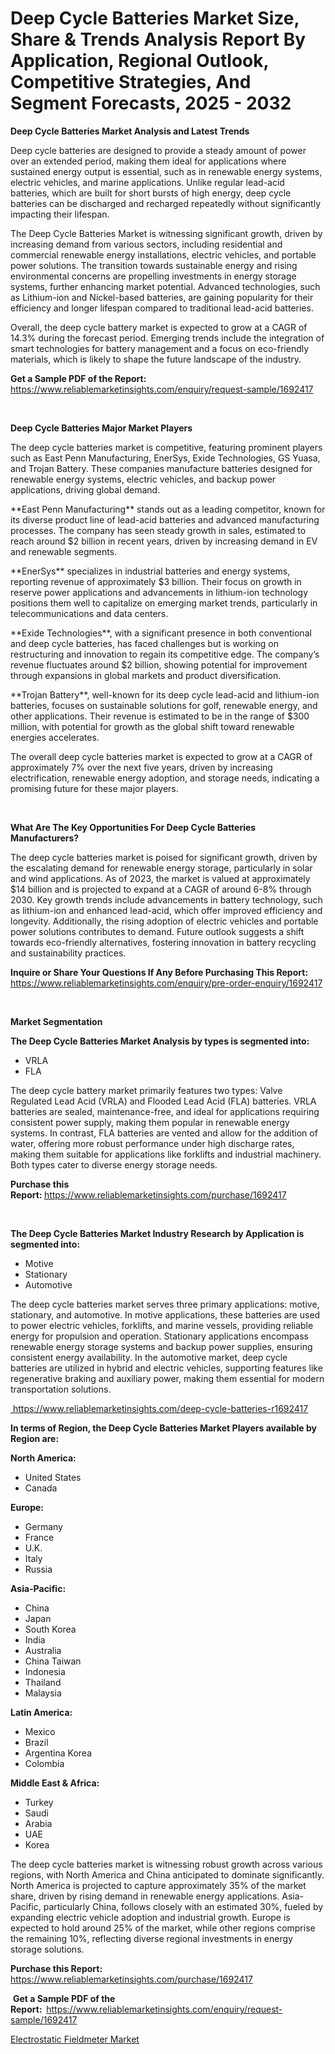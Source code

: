 <p><h1>Deep Cycle Batteries Market Size, Share & Trends Analysis Report By Application, Regional Outlook, Competitive Strategies, And Segment Forecasts, 2025 - 2032</h1></p><p><strong>Deep Cycle Batteries Market Analysis and Latest Trends</strong></p>
<p><p>Deep cycle batteries are designed to provide a steady amount of power over an extended period, making them ideal for applications where sustained energy output is essential, such as in renewable energy systems, electric vehicles, and marine applications. Unlike regular lead-acid batteries, which are built for short bursts of high energy, deep cycle batteries can be discharged and recharged repeatedly without significantly impacting their lifespan.</p><p>The Deep Cycle Batteries Market is witnessing significant growth, driven by increasing demand from various sectors, including residential and commercial renewable energy installations, electric vehicles, and portable power solutions. The transition towards sustainable energy and rising environmental concerns are propelling investments in energy storage systems, further enhancing market potential. Advanced technologies, such as Lithium-ion and Nickel-based batteries, are gaining popularity for their efficiency and longer lifespan compared to traditional lead-acid batteries.</p><p>Overall, the deep cycle battery market is expected to grow at a CAGR of 14.3% during the forecast period. Emerging trends include the integration of smart technologies for battery management and a focus on eco-friendly materials, which is likely to shape the future landscape of the industry.</p></p>
<p><strong>Get a Sample PDF of the Report:&nbsp;</strong> <a href="https://www.reliablemarketinsights.com/enquiry/request-sample/1692417?utm_campaign=3204&utm_medium=2&utm_source=Github&utm_content=ia&utm_term=07042025&utm_id=deep-cycle-batteries">https://www.reliablemarketinsights.com/enquiry/request-sample/1692417</a></p>
<p>&nbsp;</p>
<p><strong>Deep Cycle Batteries Major Market Players</strong></p>
<p><p>The deep cycle batteries market is competitive, featuring prominent players such as East Penn Manufacturing, EnerSys, Exide Technologies, GS Yuasa, and Trojan Battery. These companies manufacture batteries designed for renewable energy systems, electric vehicles, and backup power applications, driving global demand.</p><p>**East Penn Manufacturing** stands out as a leading competitor, known for its diverse product line of lead-acid batteries and advanced manufacturing processes. The company has seen steady growth in sales, estimated to reach around $2 billion in recent years, driven by increasing demand in EV and renewable segments.</p><p>**EnerSys** specializes in industrial batteries and energy systems, reporting revenue of approximately $3 billion. Their focus on growth in reserve power applications and advancements in lithium-ion technology positions them well to capitalize on emerging market trends, particularly in telecommunications and data centers.</p><p>**Exide Technologies**, with a significant presence in both conventional and deep cycle batteries, has faced challenges but is working on restructuring and innovation to regain its competitive edge. The company’s revenue fluctuates around $2 billion, showing potential for improvement through expansions in global markets and product diversification.</p><p>**Trojan Battery**, well-known for its deep cycle lead-acid and lithium-ion batteries, focuses on sustainable solutions for golf, renewable energy, and other applications. Their revenue is estimated to be in the range of $300 million, with potential for growth as the global shift toward renewable energies accelerates.</p><p>The overall deep cycle batteries market is expected to grow at a CAGR of approximately 7% over the next five years, driven by increasing electrification, renewable energy adoption, and storage needs, indicating a promising future for these major players.</p></p>
<p>&nbsp;</p>
<p><strong>What Are The Key Opportunities For Deep Cycle Batteries Manufacturers?</strong></p>
<p><p>The deep cycle batteries market is poised for significant growth, driven by the escalating demand for renewable energy storage, particularly in solar and wind applications. As of 2023, the market is valued at approximately $14 billion and is projected to expand at a CAGR of around 6-8% through 2030. Key growth trends include advancements in battery technology, such as lithium-ion and enhanced lead-acid, which offer improved efficiency and longevity. Additionally, the rising adoption of electric vehicles and portable power solutions contributes to demand. Future outlook suggests a shift towards eco-friendly alternatives, fostering innovation in battery recycling and sustainability practices.</p></p>
<p><strong>Inquire or Share Your Questions If Any Before Purchasing This Report:</strong> <a href="https://www.reliablemarketinsights.com/enquiry/pre-order-enquiry/1692417?utm_campaign=3204&utm_medium=2&utm_source=Github&utm_content=ia&utm_term=07042025&utm_id=deep-cycle-batteries">https://www.reliablemarketinsights.com/enquiry/pre-order-enquiry/1692417</a></p>
<p>&nbsp;</p>
<p><strong>Market Segmentation</strong></p>
<p><strong>The Deep Cycle Batteries Market Analysis by types is segmented into:</strong></p>
<p><ul><li>VRLA</li><li>FLA</li></ul></p>
<p><p>The deep cycle battery market primarily features two types: Valve Regulated Lead Acid (VRLA) and Flooded Lead Acid (FLA) batteries. VRLA batteries are sealed, maintenance-free, and ideal for applications requiring consistent power supply, making them popular in renewable energy systems. In contrast, FLA batteries are vented and allow for the addition of water, offering more robust performance under high discharge rates, making them suitable for applications like forklifts and industrial machinery. Both types cater to diverse energy storage needs.</p></p>
<p><strong>Purchase this Report:&nbsp;</strong><a href="https://www.reliablemarketinsights.com/purchase/1692417?utm_campaign=3204&utm_medium=2&utm_source=Github&utm_content=ia&utm_term=07042025&utm_id=deep-cycle-batteries">https://www.reliablemarketinsights.com/purchase/1692417</a></p>
<p>&nbsp;</p>
<p><strong>The Deep Cycle Batteries Market Industry Research by Application is segmented into:</strong></p>
<p><ul><li>Motive</li><li>Stationary</li><li>Automotive</li></ul></p>
<p><p>The deep cycle batteries market serves three primary applications: motive, stationary, and automotive. In motive applications, these batteries are used to power electric vehicles, forklifts, and marine vessels, providing reliable energy for propulsion and operation. Stationary applications encompass renewable energy storage systems and backup power supplies, ensuring consistent energy availability. In the automotive market, deep cycle batteries are utilized in hybrid and electric vehicles, supporting features like regenerative braking and auxiliary power, making them essential for modern transportation solutions.</p></p>
<p><a href="https://www.reliablemarketinsights.com/deep-cycle-batteries-r1692417?utm_campaign=3204&utm_medium=2&utm_source=Github&utm_content=ia&utm_term=07042025&utm_id=deep-cycle-batteries">&nbsp;https://www.reliablemarketinsights.com/deep-cycle-batteries-r1692417</a></p>
<p><strong>In terms of Region, the Deep Cycle Batteries Market Players available by Region are:</strong></p>
<p>
    <p> <strong> North America: </strong>
        <ul>
            <li>United States</li>
            <li>Canada</li>
        </ul>
        </p> 
    <p> <strong> Europe: </strong>
        <ul>
            <li>Germany</li>
            <li>France</li>
            <li>U.K.</li>
            <li>Italy</li>
            <li>Russia</li>
        </ul>
        </p> 
    <p> <strong> Asia-Pacific: </strong>
        <ul>
            <li>China</li>
            <li>Japan</li>
            <li>South Korea</li>
            <li>India</li>
            <li>Australia</li>
            <li>China Taiwan</li>
            <li>Indonesia</li>
            <li>Thailand</li>
            <li>Malaysia</li>
        </ul>
        </p> 
    <p> <strong> Latin America: </strong>
        <ul>
            <li>Mexico</li>
            <li>Brazil</li>
            <li>Argentina Korea</li>
            <li>Colombia</li>
        </ul>
        </p> 
    <p> <strong> Middle East & Africa: </strong>
        <ul>
            <li>Turkey</li>
            <li>Saudi</li>
            <li>Arabia</li>
            <li>UAE</li>
            <li>Korea</li>
        </ul>
    </p>
    </p>
<p><p>The deep cycle batteries market is witnessing robust growth across various regions, with North America and China anticipated to dominate significantly. North America is projected to capture approximately 35% of the market share, driven by rising demand in renewable energy applications. Asia-Pacific, particularly China, follows closely with an estimated 30%, fueled by expanding electric vehicle adoption and industrial growth. Europe is expected to hold around 25% of the market, while other regions comprise the remaining 10%, reflecting diverse regional investments in energy storage solutions.</p></p>
<p><strong>Purchase this Report: </strong><a href="https://www.reliablemarketinsights.com/purchase/1692417?utm_campaign=3204&utm_medium=2&utm_source=Github&utm_content=ia&utm_term=07042025&utm_id=deep-cycle-batteries">https://www.reliablemarketinsights.com/purchase/1692417</a></p>
<p>&nbsp;<strong>Get a Sample PDF of the Report:&nbsp;&nbsp;</strong><a href="https://www.reliablemarketinsights.com/enquiry/request-sample/1692417?utm_campaign=3204&utm_medium=2&utm_source=Github&utm_content=ia&utm_term=07042025&utm_id=deep-cycle-batteries">https://www.reliablemarketinsights.com/enquiry/request-sample/1692417</a></p>
<p><strong></strong></p>
<p><p><a href="https://github.com/alejnaouare/Market-Research-Report-List-1/blob/main/electrostatic-fieldmeter-market.md?utm_campaign=3204&utm_medium=2&utm_source=Github&utm_content=ia&utm_term=07042025&utm_id=deep-cycle-batteries">Electrostatic Fieldmeter Market</a></p></p>